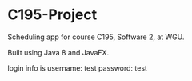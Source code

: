 # C195-Project
Scheduling app for course C195, Software 2, at WGU.

Built using Java 8 and JavaFX.

login info is username: test password: test

